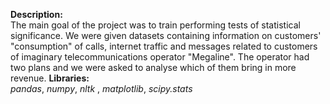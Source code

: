 **Description:**\
The main goal of the project was to train performing tests of statistical significance. We were given datasets containing information on customers' "consumption" of calls, internet traffic and messages related to customers of imaginary telecommunications operator "Megaline". The operator had two plans and we were asked to analyse which of them bring in more revenue.
**Libraries:**\
*pandas*, *numpy*, *nltk* , *matplotlib*, *scipy.stats*

